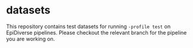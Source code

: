 # datasets
This repository contains test datasets for running `-profile test` on EpiDiverse pipelines.
Please checkout the relevant branch for the pipeline you are working on. 
